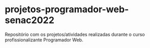 # projetos-programador-web-senac2022
Repositório com os projetos/atividades realizadas durante o curso profissionalizante Programador Web.

